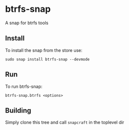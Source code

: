 # btrfs-snap
A snap for btrfs tools

## Install

To install the snap from the store use:

`sudo snap install btrfs-snap --devmode`


## Run
To run btrfs-snap:

`btrfs-snap.btrfs <options>`
  
## Building

Simply clone this tree and call `snapcraft` in the toplevel dir


